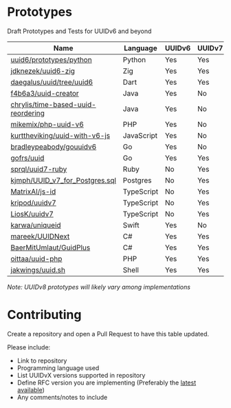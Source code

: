 # Prototypes
Draft Prototypes and Tests for UUIDv6 and beyond

| Name                                                                                        | Language   | UUIDv6 | UUIDv7 | UUIDv8 | RFC/Draft                                                                   |
|---------------------------------------------------------------------------------------------|------------|--------|--------|--------|-----------------------------------------------------------------------------|
| [uuid6/prototypes/python](https://github.com/uuid6/prototypes/tree/main/python)             | Python     | Yes    | Yes    | Yes    | [02](https://tools.ietf.org/html/draft-peabody-dispatch-new-uuid-format-02) |
| [jdknezek/uuid6-zig](https://github.com/jdknezek/uuid6-zig)                                 | Zig        | Yes    | Yes    | No     | [01](https://tools.ietf.org/html/draft-peabody-dispatch-new-uuid-format-01) |
| [daegalus/uuid/tree/uuid6](https://github.com/Daegalus/dart-uuid/tree/uuidv6)               | Dart       | Yes    | Yes    | No     | [01](https://tools.ietf.org/html/draft-peabody-dispatch-new-uuid-format-01) |
| [f4b6a3/uuid-creator](https://github.com/f4b6a3/uuid-creator)                               | Java       | Yes    | No     | No     | [01](https://tools.ietf.org/html/draft-peabody-dispatch-new-uuid-format-01) |
| [chrylis/time-based-uuid-reordering](https://github.com/chrylis/time-based-uuid-reordering) | Java       | Yes    | No     | No     | [01](https://tools.ietf.org/html/draft-peabody-dispatch-new-uuid-format-01) |
| [mikemix/php-uuid-v6](https://github.com/mikemix/php-uuid-v6)                               | PHP        | Yes    | No     | No     | [0x](http://gh.peabody.io/uuidv6/)                                          |
| [kurttheviking/uuid-with-v6-js](https://github.com/kurttheviking/uuid-with-v6-js)           | JavaScript | Yes    | No     | No     | [0x](http://gh.peabody.io/uuidv6/)                                          |
| [bradleypeabody/gouuidv6](https://github.com/bradleypeabody/gouuidv6)                       | Go         | Yes    | No     | No     | [0x](http://gh.peabody.io/uuidv6/)                                          |
| [gofrs/uuid](https://github.com/gofrs/uuid)                                                 | Go         | Yes    | Yes    | No     | [0x](http://gh.peabody.io/uuidv6/)                                          |
| [sprql/uuid7-ruby](https://github.com/sprql/uuid7-ruby)                                     | Ruby       | No     | Yes    | No     | [01](https://tools.ietf.org/html/draft-peabody-dispatch-new-uuid-format-01) |
| [kjmph/UUID_v7_for_Postgres.sql](https://gist.github.com/kjmph/5bd772b2c2df145aa645b837da7eca74) | Postgres       | No     | Yes    | No     | [01](https://tools.ietf.org/html/draft-peabody-dispatch-new-uuid-format-01) |
| [MatrixAI/js-id](https://github.com/MatrixAI/js-id)                                         | TypeScript | No     | Yes    | No     | [01](https://tools.ietf.org/html/draft-peabody-dispatch-new-uuid-format-01)                                            |
| [kripod/uuidv7](https://github.com/kripod/uuidv7)                                           | TypeScript | No     | Yes    | No     | [02](https://tools.ietf.org/html/draft-peabody-dispatch-new-uuid-format-02) |
| [LiosK/uuidv7](https://github.com/LiosK/uuidv7)                                             | TypeScript | No     | Yes    | No     | [03](https://tools.ietf.org/html/draft-peabody-dispatch-new-uuid-format-03) |
| [karwa/uniqueid](https://github.com/karwa/uniqueid)                                         | Swift      | Yes    | No     | No     | [02](https://tools.ietf.org/html/draft-peabody-dispatch-new-uuid-format-02) |
| [mareek/UUIDNext](https://github.com/mareek/UUIDNext)                                       | C#         | Yes    | Yes    | No     | [02](https://tools.ietf.org/html/draft-peabody-dispatch-new-uuid-format-02) |
| [BaerMitUmlaut/GuidPlus](https://github.com/BaerMitUmlaut/GuidPlus)                         | C#         | Yes    | Yes    | Yes    | [02](https://tools.ietf.org/html/draft-peabody-dispatch-new-uuid-format-02) |
| [oittaa/uuid-php](https://github.com/oittaa/uuid-php)                                       | PHP      | Yes    | Yes     | No     | [02](https://tools.ietf.org/html/draft-peabody-dispatch-new-uuid-format-02) |
| [jakwings/uuid.sh](https://github.com/jakwings/uuid.sh)                                     | Shell      | Yes    | Yes    | Yes    | [02](https://tools.ietf.org/html/draft-peabody-dispatch-new-uuid-format-02) |

*Note: UUIDv8 prototypes will likely vary among implementations*

# Contributing
Create a repository and open a Pull Request to have this table updated.

Please include:
- Link to repository
- Programming language used
- List UUIDvX versions supported in repository
- Define RFC version you are implementing (Preferably the [latest available](https://datatracker.ietf.org/doc/draft-peabody-dispatch-new-uuid-format/))
- Any comments/notes to include

